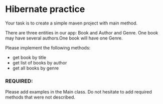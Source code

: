 <h1>Hibernate practice</h1>
<p>Your task is to create a simple maven project with main method.</p>
<p>There are three entities in our app: Book and Author and Genre. 
One book may have several authors.One book will have one Genre.</p>
<p>Please implement the following methods:</p>
<ul>
  <li>get book by title</li>
  <li>get list of books by author</li>
  <li>get all books by genre</li>
</ul>
<h3 id="required">REQUIRED:</h3>
<p>Please add examples in the Main class. 
Do not hesitate to add required methods that were not described.</p> 
